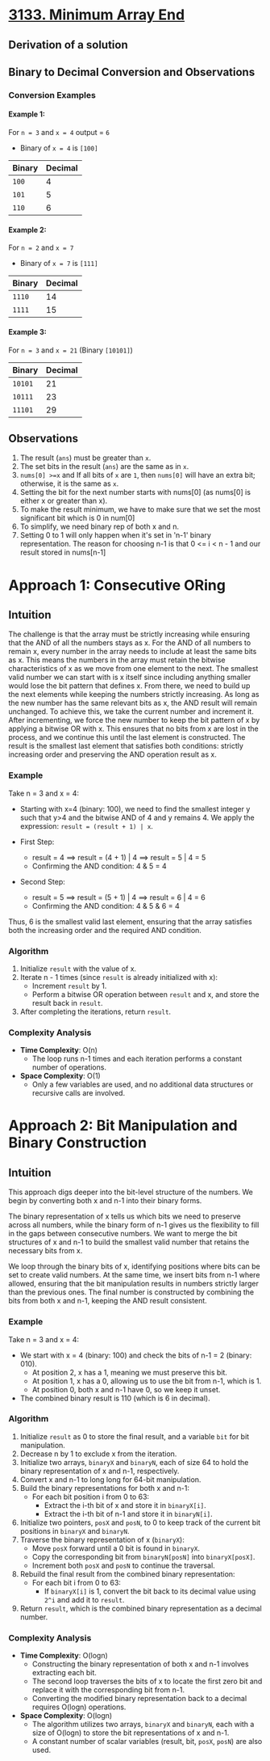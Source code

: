
# [3133. Minimum Array End](https://leetcode.com/problems/minimum-array-end/description)
## Derivation of a solution
## Binary to Decimal Conversion and Observations

### Conversion Examples

#### Example 1:
For `n = 3` and `x = 4` output = `6`
- Binary of `x = 4` is `[100]`

| Binary  | Decimal |
|---------|---------|
| `100`   | 4       |
| `101`   | 5       |
| `110`   | 6       |

#### Example 2:
For `n = 2` and `x = 7`
- Binary of `x = 7` is `[111]`

| Binary   | Decimal |
|----------|---------|
| `1110`   | 14      |
| `1111`   | 15      |

#### Example 3:
For `n = 3` and `x = 21` (Binary `[10101]`)

| Binary   | Decimal |
|----------|---------|
| `10101`  | 21      |
| `10111`  | 23      |
| `11101`  | 29      |

## Observations
1. The result (`ans`) must be greater than `x`.
2. The set bits in the result (`ans`) are the same as in `x`.
3. `nums[0] >=x` and If all bits of `x` are `1`, then `nums[0]` will have an extra bit; otherwise, it is the same as `x`.
4. Setting the bit for the next number starts with nums[0] (as nums[0] is either x or greater than x).
5. To make the result minimum, we have to make sure that we set the most significant bit which is 0 in num[0]
6. To simplify, we need binary rep of both x and n.
7. Setting 0 to 1 will only happen when it's set in 'n-1' binary representation. The reason for choosing n-1 is that  0 <= i < n - 1 and our result stored in nums[n-1]



# Approach 1: Consecutive ORing

## Intuition

The challenge is that the array must be strictly increasing while ensuring that the AND of all the numbers stays as x.
For the AND of all numbers to remain x, every number in the array needs to include at least the same bits as x. This means the numbers in the array must retain the bitwise characteristics of x as we move from one element to the next.
The smallest valid number we can start with is x itself since including anything smaller would lose the bit pattern that defines x. From there, we need to build up the next elements while keeping the numbers strictly increasing. As long as the new number has the same relevant bits as x, the AND result will remain unchanged.
To achieve this, we take the current number and increment it. After incrementing, we force the new number to keep the bit pattern of x by applying a bitwise OR with x. This ensures that no bits from x are lost in the process, and we continue this until the last element is constructed. The result is the smallest last element that satisfies both conditions: strictly increasing order and preserving the AND operation result as x.

### Example

Take n = 3 and x = 4:

- Starting with x=4 (binary: 100), we need to find the smallest integer y such that y>4 and the bitwise AND of 4 and y remains 4. We apply the expression: `result = (result + 1) | x`.

- First Step:
    - result = 4 ⟹ result = (4 + 1) | 4 ⟹ result = 5 | 4 = 5
    - Confirming the AND condition: 4 & 5 = 4

- Second Step:
    - result = 5 ⟹ result = (5 + 1) | 4 ⟹ result = 6 | 4 = 6
    - Confirming the AND condition: 4 & 5 & 6 = 4

Thus, 6 is the smallest valid last element, ensuring that the array satisfies both the increasing order and the required AND condition.

### Algorithm

1. Initialize `result` with the value of x.
2. Iterate n - 1 times (since `result` is already initialized with x):
    - Increment `result` by 1.
    - Perform a bitwise OR operation between `result` and x, and store the result back in `result`.
3. After completing the iterations, return `result`.

### Complexity Analysis

- **Time Complexity**: O(n)
    - The loop runs n-1 times and each iteration performs a constant number of operations.
- **Space Complexity**: O(1)
    - Only a few variables are used, and no additional data structures or recursive calls are involved.

# Approach 2: Bit Manipulation and Binary Construction

## Intuition

This approach digs deeper into the bit-level structure of the numbers. We begin by converting both x and n-1 into their binary forms.

The binary representation of x tells us which bits we need to preserve across all numbers, while the binary form of n-1 gives us the flexibility to fill in the gaps between consecutive numbers. We want to merge the bit structures of x and n-1 to build the smallest valid number that retains the necessary bits from x.

We loop through the binary bits of x, identifying positions where bits can be set to create valid numbers. At the same time, we insert bits from n-1 where allowed, ensuring that the bit manipulation results in numbers strictly larger than the previous ones. The final number is constructed by combining the bits from both x and n-1, keeping the AND result consistent.

### Example

Take n = 3 and x = 4:

- We start with x = 4 (binary: 100) and check the bits of n-1 = 2 (binary: 010).
    - At position 2, x has a 1, meaning we must preserve this bit.
    - At position 1, x has a 0, allowing us to use the bit from n-1, which is 1.
    - At position 0, both x and n-1 have 0, so we keep it unset.
- The combined binary result is 110 (which is 6 in decimal).

### Algorithm

1. Initialize `result` as 0 to store the final result, and a variable `bit` for bit manipulation.
2. Decrease n by 1 to exclude x from the iteration.
3. Initialize two arrays, `binaryX` and `binaryN`, each of size 64 to hold the binary representation of x and n-1, respectively.
4. Convert x and n-1 to long long for 64-bit manipulation.
5. Build the binary representations for both x and n-1:
    - For each bit position i from 0 to 63:
        - Extract the i-th bit of x and store it in `binaryX[i]`.
        - Extract the i-th bit of n-1 and store it in `binaryN[i]`.
6. Initialize two pointers, `posX` and `posN`, to 0 to keep track of the current bit positions in `binaryX` and `binaryN`.
7. Traverse the binary representation of x (`binaryX`):
    - Move `posX` forward until a 0 bit is found in `binaryX`.
    - Copy the corresponding bit from `binaryN[posN]` into `binaryX[posX]`.
    - Increment both `posX` and `posN` to continue the traversal.
8. Rebuild the final result from the combined binary representation:
    - For each bit i from 0 to 63:
        - If `binaryX[i]` is 1, convert the bit back to its decimal value using `2^i` and add it to `result`.
9. Return `result`, which is the combined binary representation as a decimal number.

### Complexity Analysis

- **Time Complexity**: O(logn)
    - Constructing the binary representation of both x and n-1 involves extracting each bit.
    - The second loop traverses the bits of x to locate the first zero bit and replace it with the corresponding bit from n-1.
    - Converting the modified binary representation back to a decimal requires O(logn) operations.
- **Space Complexity**: O(logn)
    - The algorithm utilizes two arrays, `binaryX` and `binaryN`, each with a size of O(logn) to store the bit representations of x and n-1.
    - A constant number of scalar variables (result, bit, `posX`, `posN`) are also used.
